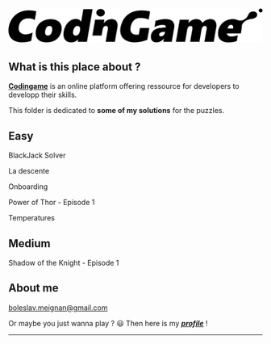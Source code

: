 # ![codingame-banner](codingame_banner.png)

## What is this place about ?

[**Codingame**](https://www.codingame.com/training) is an online platform offering ressource for developers to developp their skills.


This folder is dedicated to **some of my solutions** for the puzzles.

## Easy

BlackJack Solver

La descente

Onboarding

Power of Thor - Episode 1

Temperatures

## Medium

Shadow of the Knight - Episode 1

## About me

 boleslav.meignan@gmail.com
 
 Or maybe you just wanna play ? :smiley: Then here is my [**_profile_**](https://www.codingame.com/profile/c165cf2e2619c51d2a1549ff8e3c82ea8345394) !
 
 ****
